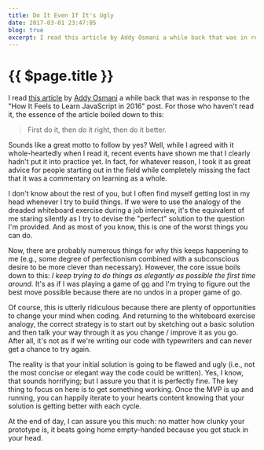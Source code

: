```yaml
---
title: Do It Even If It's Ugly
date: 2017-03-01 23:47:05
blog: true
excerpt: I read this article by Addy Osmani a while back that was in response to the "How It Feels to Learn JavaScript in 2016" post. For those who have not read it, the essence of the article boiled down to this
---
```


# {{ $page.title }}

I read [this article](https://medium.com/@addyosmani/totally-get-your-frustration-ea11adf237e3#.uiw3hwcli) by [Addy Osmani](https://twitter.com/addyosmani) a while back that was in response to the "How It Feels to Learn JavaScript in 2016" post. For those who haven't read it, the essence of the article boiled down to this:

> First do it, then do it right, then do it better.

Sounds like a great motto to follow by yes? Well, while I agreed with it whole-heartedly when I read it, recent events have shown me that I clearly hadn't put it into practice yet. In fact, for whatever reason, I took it as great advice for people starting out in the field while completely missing the fact that it was a commentary on learning as a whole.

I don't know about the rest of you, but I often find myself getting lost in my head whenever I try to build things. If we were to use the analogy of the dreaded whiteboard exercise during a job interview, it's the equivalent of me staring silently as I try to devise the "perfect" solution to the question I'm provided. And as most of you know, this is one of the worst things you can do.

Now, there are probably numerous things for why this keeps happening to me (e.g., some degree of perfectionism combined with a subconscious desire to be more clever than necessary). However, the core issue boils down to this: *I keep trying to do things as elegantly as possible the first time around.* It's as if I was playing a game of [go](https://en.wikipedia.org/wiki/Go_(game)) and I'm trying to figure out the best move possible because there are no undos in a proper game of go.

Of course, this is utterly ridiculous because there are plenty of opportunities to change your mind when coding. And returning to the whiteboard exercise analogy, the correct strategy is to start out by sketching out a basic solution and then talk your way through it as you change / improve it as you go. After all, it's not as if we're writing our code with typewriters and can never get a chance to try again.

The reality is that your initial solution is going to be flawed and ugly (i.e., not the most concise or elegant way the code could be written). Yes, I know, that sounds horrifying; but I assure you that it is perfectly fine. The key thing to focus on here is to get something working. Once the MVP is up and running, you can happily iterate to your hearts content knowing that your solution is getting better with each cycle.

At the end of day, I can assure you this much: no matter how clunky your prototype is, it beats going home empty-handed because you got stuck in your head.
